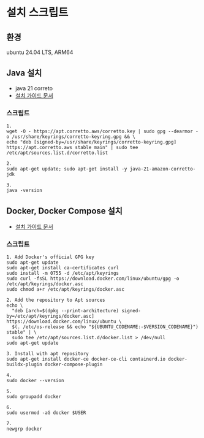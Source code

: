 # 설치 스크립트

## 환경

ubuntu 24.04 LTS, ARM64

## Java 설치

- java 21 correto
- [설치 가이드 문서](https://docs.aws.amazon.com/corretto/latest/corretto-21-ug/generic-linux-install.html)

### 스크립트

```text
1.
wget -O - https://apt.corretto.aws/corretto.key | sudo gpg --dearmor -o /usr/share/keyrings/corretto-keyring.gpg && \
echo "deb [signed-by=/usr/share/keyrings/corretto-keyring.gpg] https://apt.corretto.aws stable main" | sudo tee /etc/apt/sources.list.d/corretto.list

2.
sudo apt-get update; sudo apt-get install -y java-21-amazon-corretto-jdk

3.
java -version
```

## Docker, Docker Compose 설치

- [설치 가이드 문서](https://docs.docker.com/engine/install/ubuntu/#install-using-the-repository)

### 스크립트

```text
1. Add Docker's official GPG key
sudo apt-get update
sudo apt-get install ca-certificates curl
sudo install -m 0755 -d /etc/apt/keyrings
sudo curl -fsSL https://download.docker.com/linux/ubuntu/gpg -o /etc/apt/keyrings/docker.asc
sudo chmod a+r /etc/apt/keyrings/docker.asc

2. Add the repository to Apt sources
echo \
  "deb [arch=$(dpkg --print-architecture) signed-by=/etc/apt/keyrings/docker.asc] https://download.docker.com/linux/ubuntu \
  $(. /etc/os-release && echo "${UBUNTU_CODENAME:-$VERSION_CODENAME}") stable" | \
  sudo tee /etc/apt/sources.list.d/docker.list > /dev/null
sudo apt-get update

3. Install with apt repository
sudo apt-get install docker-ce docker-ce-cli containerd.io docker-buildx-plugin docker-compose-plugin

4.
sudo docker --version

5.
sudo groupadd docker

6.
sudo usermod -aG docker $USER

7.
newgrp docker
```
